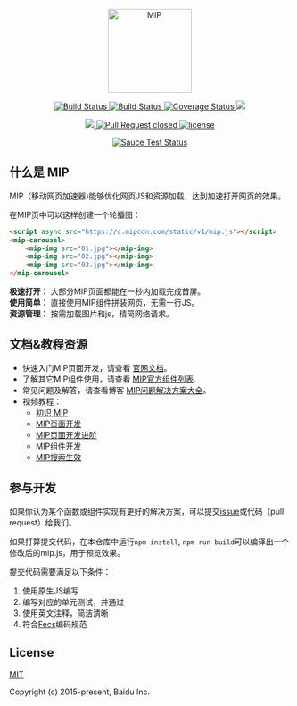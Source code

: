<p align='center'>
	<a href="https://www.mipengine.org/">
		<img width="150" src="https://www.mipengine.org/static/img/mip_logo_3b722d7.png" title='MIP' alt='MIP'>
	</a>
</p>
<p align='center'>
	<a href='https://travis-ci.org/mipengine/mip'>
		<img src='https://travis-ci.org/mipengine/mip.svg?branch=master' title='Build Status' alt='Build Status'>
	</a>
	<a href='https://saucelabs.com/beta/builds/be1067b00f7c414297d77692ac82cf67'>
		<img src='https://saucelabs.com/buildstatus/mipengine' title='Build Status' alt='Build Status'>
	</a>
	<a href='https://coveralls.io/github/mipengine/mip?branch=master'>
		<img src='https://coveralls.io/repos/github/mipengine/mip/badge.svg?branch=master' title='Coverage Status' alt='Coverage Status' />
	</a>
	<a href="https://gitter.im/mipengine/mip?utm_source=badge&utm_medium=badge&utm_campaign=pr-badge&utm_content=badge" title="gitter chat" alt='gitter chat'>
		<img src="https://badges.gitter.im/mipengine/mip.svg"/>
	</a>
</p>
</p>
<p align='center'>
	<a href="https://david-dm.org/mipengine/mip" title="dependencies status" alt='dependencies Status'>
		<img src="https://david-dm.org/mipengine/mip/status.svg"/>
	</a>	
	<a href='http://issuestats.com/github/mipengine/mip'>
		<img src='http://issuestats.com/github/mipengine/mip/badge/pr?style=flat' title='Pull Request closed' alt='Pull Request closed'>
	</a>
	<a href='https://opensource.org/licenses/MIT'>
		<img src='https://img.shields.io/github/license/mashape/apistatus.svg'  title='license' alt='license'>
	</a>
</p>
<p align='center'>
	<a href="https://saucelabs.com/beta/builds/be1067b00f7c414297d77692ac82cf67">
		<img src='https://saucelabs.com/browser-matrix/mipengine.svg' title='Sauce Test Status' alt='Sauce Test Status'>
	</a>
</p>

## 什么是  MIP
MIP（移动网页加速器)能够优化网页JS和资源加载，达到加速打开网页的效果。

在MIP页中可以这样创建一个轮播图：

```html
<script async src="https://c.mipcdn.com/static/v1/mip.js"></script>
<mip-carousel>
    <mip-img src="01.jpg"></mip-img>
    <mip-img src="02.jpg"></mip-img>
    <mip-img src="03.jpg"></mip-img>
</mip-carousel>
```

**极速打开：** 大部分MIP页面都能在一秒内加载完成首屏。  
**使用简单：** 直接使用MIP组件拼装网页，无需一行JS。  
**资源管理：** 按需加载图片和js，精简网络请求。

## 文档&教程资源

- 快速入门MIP页面开发，请查看 [官网文档](https://www.mipengine.org/doc/00-mip-101.html)。
- 了解其它MIP组件使用，请查看 [MIP官方组件列表](https://www.mipengine.org/doc/3-widget/10-widgets.html).
- 常见问题及解答，请查看博客 [MIP问题解决方案大全](http://www.cnblogs.com/mipengine/p/mip-faqs.html)。
- 视频教程：
	- [初识 MIP](http://bit.baidu.com/course/detail/id/187/column/120.html)
	- [MIP页面开发](http://bit.baidu.com/Course/detail/id/188.html)
	- [MIP页面开发进阶](http://bit.baidu.com/Course/detail/id/189.html)
	- [MIP组件开发](http://bit.baidu.com/Course/detail/id/190.html)
	- [MIP搜索生效](http://bit.baidu.com/Course/detail/id/191.html)

## 参与开发
如果你认为某个函数或组件实现有更好的解决方案，可以提交[issue](https://github.com/mipengine/mip/issues)或代码（pull request）给我们。

如果打算提交代码，在本仓库中运行`npm install`, `npm run build`可以编译出一个修改后的mip.js，用于预览效果。

提交代码需要满足以下条件：

1. 使用原生JS编写
2. 编写对应的单元测试，并通过
3. 使用英文注释，简洁清晰
4. 符合[Fecs](http://fecs.baidu.com/demo)编码规范

## License
[MIT](https://opensource.org/licenses/MIT)

Copyright (c) 2015-present, Baidu Inc.